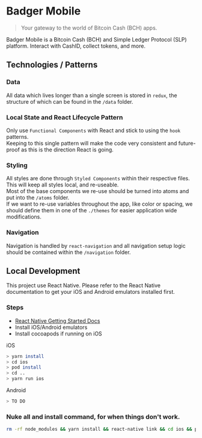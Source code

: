 # Badger Mobile

> Your gateway to the world of Bitcoin Cash (BCH) apps.

Badger Mobile is a Bitcoin Cash (BCH) and Simple Ledger Protocol (SLP) platform. Interact with CashID, collect tokens, and more.

## Technologies / Patterns

### Data

All data which lives longer than a single screen is stored in `redux`, the structure of which can be found in the `/data` folder.

### Local State and React Lifecycle Pattern

Only use `Functional Components` with React and stick to using the `hook` patterns.  
Keeping to this single pattern will make the code very consistent and future-proof as this is the direction React is going.

### Styling

All styles are done through `Styled Components` within their respective files. This will keep all styles local, and re-useable.  
Most of the base components we re-use should be turned into atoms and put into the `/atoms` folder.  
If we want to re-use variables throughout the app, like color or spacing, we should define them in one of the `./themes` for easier application wide modifications.

### Navigation

Navigation is handled by `react-navigation` and all navigation setup logic should be contained within the `/navigation` folder.

## Local Development

This project use React Native. Please refer to the React Native documentation to get your iOS and Android emulators installed first.

### Steps

- [React Native Getting Started Docs](https://facebook.github.io/react-native/docs/getting-started)
- Install iOS/Android emulators
- Install cocoapods if running on iOS

iOS

```bash
> yarn install
> cd ios
> pod install
> cd ..
> yarn run ios
```

Android

```bash
> TO DO
```

### Nuke all and install command, for when things don't work.

```bash
rm -rf node_modules && yarn install && react-native link && cd ios && pod install && cd .. && yarn run ios
```
